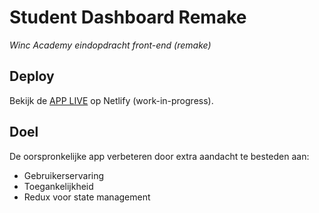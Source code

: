 # Student Dashboard Remake
*Winc Academy eindopdracht front-end (remake)* 

## Deploy

Bekijk de [APP LIVE](https://student-dashboard-winc-fe.netlify.app) op Netlify (work-in-progress).

## Doel

De oorspronkelijke app verbeteren door extra aandacht te besteden aan:

- Gebruikerservaring
- Toegankelijkheid
- Redux voor state management
